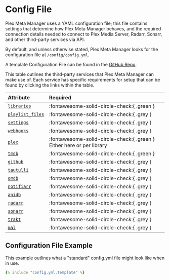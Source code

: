 # Config File

Plex Meta Manager uses a YAML configuration file; this file contains settings that determine how Plex Meta Manager behaves, and the required connection details needed to connect to Plex Media Server, Radarr, Sonarr, and other third-party services via API.

By default, and unless otherwise stated, Plex Meta Manager looks for the configuration file at `/config/config.yml`.

A template Configuration File can be found in the [GitHub Repo](https://github.com/meisnate12/Plex-Meta-Manager/blob/master/config/config.yml.template).

This table outlines the third-party services that Plex Meta Manager can make use of. Each service has specific requirements for setup that can be found by clicking the links within the table.

| Attribute                     | Required                                                              |
|:------------------------------|:----------------------------------------------------------------------|
| [`libraries`](libraries)      | :fontawesome-solid-circle-check:{ .green }                            |
| [`playlist_files`](playlists) | :fontawesome-solid-circle-check:{ .grey }                             |
| [`settings`](settings)        | :fontawesome-solid-circle-check:{ .grey }                             |
| [`webhooks`](webhooks)        | :fontawesome-solid-circle-check:{ .grey }                             |
| [`plex`](plex)                | :fontawesome-solid-circle-check:{ .green } Either here or per library |
| [`tmdb`](tmdb)                | :fontawesome-solid-circle-check:{ .green }                            |
| [`github`](github)            | :fontawesome-solid-circle-check:{ .grey }                             |
| [`tautulli`](tautulli)        | :fontawesome-solid-circle-check:{ .grey }                             |
| [`omdb`](omdb)                | :fontawesome-solid-circle-check:{ .grey }                             |
| [`notifiarr`](notifiarr)      | :fontawesome-solid-circle-check:{ .grey }                             |
| [`anidb`](anidb)              | :fontawesome-solid-circle-check:{ .grey }                             |
| [`radarr`](radarr)            | :fontawesome-solid-circle-check:{ .grey }                             |
| [`sonarr`](sonarr)            | :fontawesome-solid-circle-check:{ .grey }                             |
| [`trakt`](trakt)              | :fontawesome-solid-circle-check:{ .grey }                             |
| [`mal`](myanimelist)          | :fontawesome-solid-circle-check:{ .grey }                             |

## Configuration File Example

This example outlines what a "standard" config.yml file might look like when in use.

~~~yaml
{% include "config.yml.template" %}
~~~
